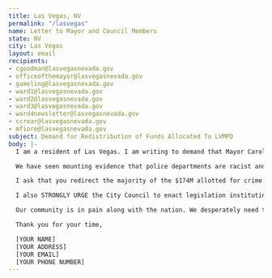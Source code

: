 ```yaml
---
title: Las Vegas, NV
permalink: "/lasvegas"
name: Letter to Mayor and Council Members
state: NV
city: Las Vegas
layout: email
recipients:
- cgoodman@lasvegasnevada.gov
- officeofthemayor@lasvegasnevada.gov
- gameling@lasvegasnevada.gov
- ward1@lasvegasnevada.gov
- ward2@lasvegasnevada.gov
- ward3@lasvegasnevada.gov
- ward4newsletter@lasvegasnevada.gov
- ccrear@lasvegasnevada.gov
- mfiore@lasvegasnevada.gov
subject: Demand for Redistribution of Funds Allocated To LVMPD
body: |-
  I am a resident of Las Vegas. I am writing to demand that Mayor Carolyn Goodman and City Council to do everything in their power to adopt a budget that prioritizes our community well being and redirects funding away from the police in the next budget evaluation period.

  We have seen mounting evidence that police departments are racist and ineffective institutions that put citizens at risk of injury and death, yet the police budget accounts for 13% of our general fund.

  I ask that you redirect the majority of the $174M allotted for crime prevention towards community programs that provide citizens with basic human needs like affordable healthcare, housing, and education. With nearly 35% of our residents currently unemployed, we need funding to address the needs of people hurting from the effects of COVID 19, people experiencing homelessness, and the marginalized communities in our city.

  I also STRONGLY URGE the City Council to enact legislation instituting a community elected Civilian Police Accountability Council with the following powers; ability to review and change disciplinary actions, review all violent interactions, and impose discipline including firing.

  Our community is in pain along with the nation. We desperately need to change what our community prioritizes.

  Thank you for your time,

  [YOUR NAME]
  [YOUR ADDRESS]
  [YOUR EMAIL]
  [YOUR PHONE NUMBER]
---
```

